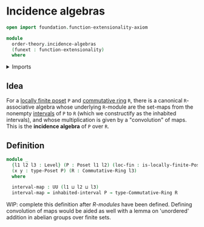 # Incidence algebras

```agda
open import foundation.function-extensionality-axiom

module
  order-theory.incidence-algebras
  (funext : function-extensionality)
  where
```

<details><summary>Imports</summary>

```agda
open import commutative-algebra.commutative-rings funext

open import foundation.dependent-pair-types
open import foundation.inhabited-types funext
open import foundation.universe-levels

open import foundation-core.cartesian-product-types

open import order-theory.interval-subposets funext
open import order-theory.locally-finite-posets funext
open import order-theory.posets funext
```

</details>

## Idea

For a [locally finite poset](order-theory.locally-finite-posets.md) `P` and
[commutative ring](commutative-algebra.commutative-rings.md) `R`, there is a
canonical `R`-associative algebra whose underlying `R`-module are the set-maps
from the nonempty [intervals](order-theory.interval-subposets.md) of `P` to `R`
(which we constructify as the inhabited intervals), and whose multiplication is
given by a "convolution" of maps. This is the **incidence algebra** of `P` over
`R`.

## Definition

```agda
module _
  {l1 l2 l3 : Level} (P : Poset l1 l2) (loc-fin : is-locally-finite-Poset P)
  (x y : type-Poset P) (R : Commutative-Ring l3)
  where

  interval-map : UU (l1 ⊔ l2 ⊔ l3)
  interval-map = inhabited-interval P → type-Commutative-Ring R
```

WIP: complete this definition after _R-modules_ have been defined. Defining
convolution of maps would be aided as well with a lemma on 'unordered' addition
in abelian groups over finite sets.
